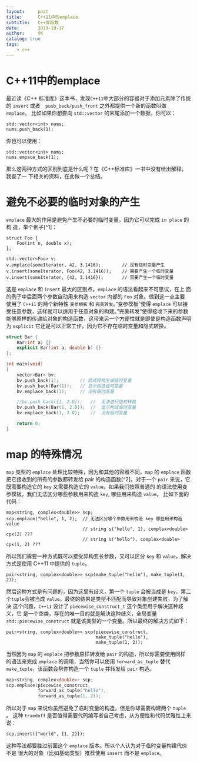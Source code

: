```yaml
---
layout:     post
title:      C++11中的emplace
subtitle:   C++库函数
date:       2019-10-17
author:     VK
catalog: true
tags:
    - c++
---
```




# C++11中的emplace

最近读《C++ 标准库》这本书，发现`C++11`中大部分的容器对于添加元素除了传统的 `insert` 或者　`pusb_back/push_front` 之外都提供一个新的函数叫做　`emplace`。 比如如果你想要向 `std::vector` 的末尾添加一个数据，你可以：

```
std::vector<int> nums;
nums.push_back(1);

```

你也可以使用：

```
std::vector<int> nums;
nums.empace_back(1);

```

那么这两种方式的区别到底是什么呢？在《C++标准库》一书中没有给出解释，我查了一 下相关的资料，在此做一个总结。

# 避免不必要的临时对象的产生

`emplace` 最大的作用是避免产生不必要的临时变量，因为它可以完成 `in place` 的构 造，举个例子[^1]：

```
struct Foo {
    Foo(int n, double x);
};

std::vector<Foo> v;
v.emplace(someIterator, 42, 3.1416);        // 没有临时变量产生
v.insert(someIterator, Foo(42, 3.1416));    // 需要产生一个临时变量
v.insert(someIterator, {42, 3.1416});       // 需要产生一个临时变量

```

这是 `emplace` 和 `insert` 最大的区别点。`emplace` 的语法看起来不可思议，在上 面的例子中后面两个参数自动用来构造 `vector` 内部的 `Foo` 对象。做到这一点主要 使用了 `C++11` 的两个新特性 `变参模板` 和 `完美转发`。”变参模板”使得 `emplace` 可以接受任意参数，这样就可以适用于任意对象的构建。”完美转发”使得接收下来的参数 能够原样的传递给对象的构造函数，这带来另一个方便性就是即使是构造函数声明为 `explicit` 它还是可以正常工作，因为它不存在临时变量和隐式转换。

```c++
struct Bar {
    Bar(int a) {}
    explicit Bar(int a, double b) {}
};

int main(void)
{
    vector<Bar> bv;
    bv.push_back(1);        // 隐式转换生成临时变量
    bv.push_back(Bar(1));   // 显示构造临时变量
    bv.emplace_back(1);     // 没有临时变量

    //bv.push_back({1, 2.0});   //  无法进行隐式转换
    bv.push_back(Bar(1, 2.0));  //  显示构造临时变量
    bv.emplace_back(1, 2.0);    //  没有临时变量

    return 0;
}

```

# map 的特殊情况

`map` 类型的 `emplace` 处理比较特殊，因为和其他的容器不同，`map` 的 `emplace` 函数把它接收到的所有的参数都转发给 pair 的构造函数[^2]。对于一个 `pair` 来说，它既需要构造它的 `key` 又需要构造它的 `value`。如果我们按照普通的 的语法使用变参模板，我们无法区分哪些参数用来构造 `key`, 哪些用来构造 `value`。 比如下面的代码：

```
map<string, complex<double>> scp;
scp.emplace("hello", 1, 2);  // 无法区分哪个参数用来构造 key 哪些用来构造 value
                             // string s("hello", 1), complex<double> cpx(2) ???
                             // string s("hello"), complex<double> cpx(1, 2) ???

```

所以我们需要一种方式既可以接受异构变长参数，又可以区分 `key` 和 `value`，解决 方式是使用 C++11 中提供的 `tuple`。

```
pair<string, complex<double>> scp(make_tuple("hello"), make_tuple(1, 2));

```

然后这种方式是有问题的，因为这里有歧义，第一个 `tuple` 会被当成是 `key`，第二 个`tuple`会被当成 `value`。最终的结果是类型不匹配而导致对象创建失败，为了解决 这个问题，`C++11` 设计了 `piecewise_construct_t` 这个类型用于解决这种歧义，它 是一个空类，存在的唯一目的就是解决这种歧义，全局变量 `std::piecewise_construct` 就是该类型的一个变量。所以最终的解决方式如下：

```
pair<string, complex<double>> scp(piecewise_construct,
                                  make_tuple("hello"),
                                  make_tuple(1, 2));

```

当然因为 `map` 的 `emplace` 把参数原样转发给 `pair` 的构造，所以你需要使用同样 的语法来完成 `emplace` 的调用，当然你可以使用 `forward_as_tuple` 替代 `make_tuple`，该函数会帮你构造一个 `tuple` 并转发给 `pair` 构造。

```c++
map<string, complex<double>> scp;
scp.emplace(piecewise_construct,
            forward_as_tuple("hello"),
            forward_as_tuple(1, 2));

```

所以对于 `map` 来说你虽然避免了临时变量的构造，但是你却需要构建两个 `tuple` 。 这种 `traedoff` 是否值得需要代码编写者自己考虑，从方便性和代码优雅性上来说：

```
scp.insert({"world", {1, 2}});

```

这种写法都要胜过前面这个 `emplace` 版本。所以个人认为对于临时变量构建代价不是 很大的对象（比如基础类型）推荐使用 `insert` 而不是 `emplace`。